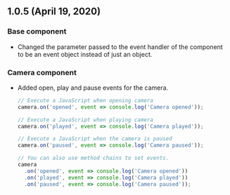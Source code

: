 ## 1.0.5 (April 19, 2020)

### Base component
* Changed the parameter passed to the event handler of the component to be an event object instead of just an object.

### Camera component
* Added open, play and pause events for the camera.

    ```js
    // Execute a JavaScript when opening camera
    camera.on('opened', event => console.log('Camera opened'));

    // Execute a JavaScript when playing camera
    camera.on('played', event => console.log('Camera played'));

    // Execute a JavaScript when the camera is paused
    camera.on('paused', event => console.log('Camera paused'));

    // You can also use method chains to set events.
    camera
      .on('opened', event => console.log('Camera opened'))
      .on('played', event => console.log('Camera played'))
      .on('paused', event => console.log('Camera paused'));
    ```
